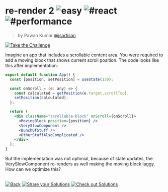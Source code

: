 <!--info-header-start--><h1>re-render 2 <img src="https://img.shields.io/badge/-easy-7aad0c" alt="easy"/> <img src="https://img.shields.io/badge/-%23react-999" alt="#react"/> <img src="https://img.shields.io/badge/-%23performance-999" alt="#performance"/></h1><blockquote><p>by Pawan Kumar <a href="https://github.com/jsartisan" target="_blank">@jsartisan</a></p></blockquote><p><a href="https://frontend-challenges.com/challenges/169-re-render-2" target="_blank"><img src="https://img.shields.io/badge/-Take%20the%20Challenge-0d99ff?logo=javascript&logoColor=white" alt="Take the Challenge"/></a> </p><!--info-header-end-->

Imagine an app that includes a scrollable content area. You were required to add a moving block that shows current scroll position. The code looks like this after implementation:

```jsx
export default function App() {
  const [position, setPosition] = useState(150);

  const onScroll = (e: any) => {
    const calculated = getPosition(e.target.scrollTop);
    setPosition(calculated);
  };

  return (
    <div className="scrollable-block" onScroll={onScroll}>
      <MovingBlock position={position} />
      <VerySlowComponent />
      <BunchOfStuff />
      <OtherStuffAlsoComplicated />
    </div>
  );
}
```

But the implementation was not optimial, because of state updates, the VerySlowComponent re-renders as well making the moving block laggy. How can we optimize this?


<!--info-footer-start--><br><a href="../../README.md" target="_blank"><img src="https://img.shields.io/badge/-Back-grey" alt="Back"/></a> <a href="https://github.com/jsartisan/frontend-challenges/issues/new?template=answer.md&labels=answer,169,undefined&title=169%20-%20re-render%202%20-%20undefined&body=" target="_blank"><img src="https://img.shields.io/badge/-Share%20your%20Solutions-teal" alt="Share your Solutions"/></a> <a href="https://github.com/jsartisan/frontend-challenges/issues?q=label%3A169+label%3Aanswer+sort%3Areactions-%2B1-desc" target="_blank"><img src="https://img.shields.io/badge/-Check%20out%20Solutions-de5a77?logo=awesome-lists&logoColor=white" alt="Check out Solutions"/></a> <!--info-footer-end-->